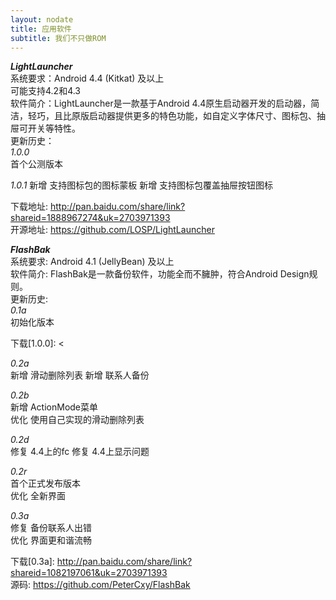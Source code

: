 ```yaml
---
layout: nodate
title: 应用软件
subtitle: 我们不只做ROM
---
```

*__LightLauncher__*  
系统要求：Android 4.4 (Kitkat) 及以上  
          可能支持4.2和4.3  
软件简介：LightLauncher是一款基于Android 4.4原生启动器开发的启动器，简洁，轻巧，且比原版启动器提供更多的特色功能，如自定义字体尺寸、图标包、抽屉可开关等特性。  
更新历史：  
*1.0.0*  
首个公测版本

*1.0.1*
新增 支持图标包的图标蒙板
新增 支持图标包覆盖抽屉按钮图标

下载地址: <http://pan.baidu.com/share/link?shareid=1888967274&uk=2703971393>  
开源地址: <https://github.com/LOSP/LightLauncher>

*__FlashBak__*  
系统要求: Android 4.1 (JellyBean) 及以上  
软件简介: FlashBak是一款备份软件，功能全而不臃肿，符合Android Design规则。  
更新历史:  
*0.1a*  
初始化版本

下载[1.0.0]: <

*0.2a*  
新增 滑动删除列表
新增 联系人备份

*0.2b*  
新增 ActionMode菜单  
优化 使用自己实现的滑动删除列表

*0.2d*  
修复 4.4上的fc
修复 4.4上显示问题

*0.2r*  
首个正式发布版本  
优化 全新界面

*0.3a*  
修复 备份联系人出错  
优化 界面更和谐流畅

下载[0.3a]: <http://pan.baidu.com/share/link?shareid=1082197061&uk=2703971393>  
源码: <https://github.com/PeterCxy/FlashBak>
